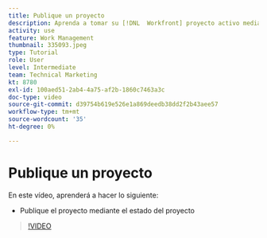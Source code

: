 ```yaml
---
title: Publique un proyecto
description: Aprenda a tomar su [!DNL  Workfront] proyecto activo mediante el estado del proyecto.
activity: use
feature: Work Management
thumbnail: 335093.jpeg
type: Tutorial
role: User
level: Intermediate
team: Technical Marketing
kt: 8780
exl-id: 100aed51-2ab4-4a75-af2b-1860c7463a3c
doc-type: video
source-git-commit: d39754b619e526e1a869deedb38dd2f2b43aee57
workflow-type: tm+mt
source-wordcount: '35'
ht-degree: 0%

---
```


# Publique un proyecto

En este vídeo, aprenderá a hacer lo siguiente:

* Publique el proyecto mediante el estado del proyecto

>[!VIDEO](https://video.tv.adobe.com/v/335093/?quality=12)
